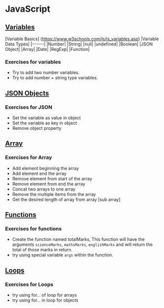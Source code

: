 # JavaScript

## [Variables](https://codesandbox.io/s/lucid-bartik-bn0bu)
[Variable Basics] (https://www.w3schools.com/js/js_variables.asp)
|Variable Data Types|
|------|
|Number|
|String|
|null|
|undefined|
|Boolean|
|JSON Object|
|Array|
|Date|
|RegExp|
|Function|

### Exercises for variables
* Try to add two number variables.
* Try to add number + string type variables. 

## [JSON Objects](https://codesandbox.io/s/gallant-ishizaka-9ov7r)
### Exercises for JSON
* Set the variable as value in object
* Set the variable as key in object
* Remove object property

## [Array](https://codesandbox.io/s/serene-neumann-elpt4)
### Exercises for Array
* Add element beginning the array
* Add element end the array
* Remove element from start of the array
* Remove element from end the array
* Concat two arrays to one array
* Remove the multiple items from the array
* Get the desired length of array from array [sub array]

## [Functions](https://codesandbox.io/s/hopeful-moore-blupc)
### Exercises for functions
* Create the function named totalMarks, This function will have the arguments `scienceMarks`, `mathsMarks`, `englishMarks` and will return the total of those marks in return.
* try using special variable `args` within the function.

## [Loops](https://codesandbox.io/s/vigilant-dust-x3wyj)
### Exercises for Loops
* try using for... of loop for arrays
* try using for... in loop for objects
